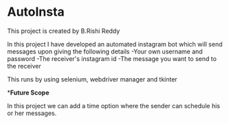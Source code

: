 # AutoInsta

This project is created by B.Rishi Reddy

In this project I have developed an automated instagram bot which will send messages upon giving the following details
    -Your own username and password
    -The receiver's instagram id
    -The message you want to send to the receiver
 
 This runs by using selenium, webdriver manager and tkinter
 
 
 *****Future Scope****
 
In this project we can add a time option where the sender can schedule his or her messages.
